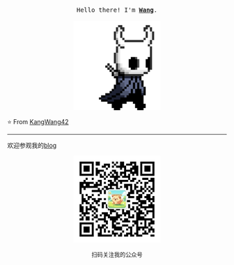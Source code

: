 <p align="center">
  <br>
  <samp>
    Hello there! I'm <b><a rel="nofollow noopener noreferrer" target="_blank" href="https://wk8686.top/intro/">Wang</a></b>.
    <br><br>

</samp>

  <img src="pic/hollor_knight3.gif" width="200"/>

</p>



⭐️ From [KangWang42](https://github.com/KangWang42)

---
欢迎参观我的[blog](https://wk8686.top/)

<p align="center">

 <img src="pic/02 wechatgroup.jpg" width="200"/>

 <p align="center"><font size ='2'>扫码关注我的公众号</font></p>

</p>